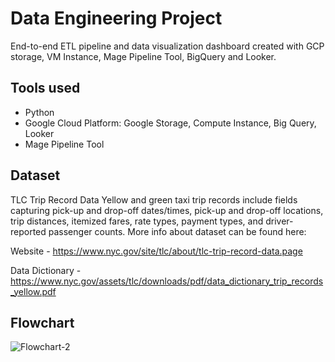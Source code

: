 # Data Engineering Project
End-to-end ETL pipeline and data visualization dashboard created with GCP storage, VM Instance, Mage Pipeline Tool, BigQuery and Looker.

## Tools used
- Python
- Google Cloud Platform: Google Storage, Compute Instance, Big Query, Looker
- Mage Pipeline Tool

## Dataset
TLC Trip Record Data Yellow and green taxi trip records include fields capturing pick-up and drop-off dates/times, pick-up and drop-off locations, trip distances, itemized fares, rate types, payment types, and driver-reported passenger counts.
More info about dataset can be found here:

Website - https://www.nyc.gov/site/tlc/about/tlc-trip-record-data.page

Data Dictionary - https://www.nyc.gov/assets/tlc/downloads/pdf/data_dictionary_trip_records_yellow.pdf

## Flowchart

![Flowchart-2](https://github.com/Steve389/ETL_pipeline_uber_data/assets/87010794/c6132aa1-f736-4143-82f7-6de035cc8543)


